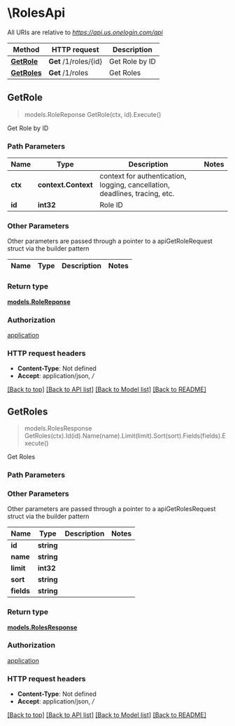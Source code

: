 # \RolesApi

All URIs are relative to *https://api.us.onelogin.com/api*

Method | HTTP request | Description
------------- | ------------- | -------------
[**GetRole**](RolesApi.md#GetRole) | **Get** /1/roles/{id} | Get Role by ID
[**GetRoles**](RolesApi.md#GetRoles) | **Get** /1/roles | Get Roles



## GetRole

> models.RoleReponse GetRole(ctx, id).Execute()

Get Role by ID



### Path Parameters


Name | Type | Description  | Notes
------------- | ------------- | ------------- | -------------
**ctx** | **context.Context** | context for authentication, logging, cancellation, deadlines, tracing, etc.
**id** | **int32** | Role ID | 

### Other Parameters

Other parameters are passed through a pointer to a apiGetRoleRequest struct via the builder pattern


Name | Type | Description  | Notes
------------- | ------------- | ------------- | -------------


### Return type

[**models.RoleReponse**](RoleReponse.md)

### Authorization

[application](../README.md#application)

### HTTP request headers

- **Content-Type**: Not defined
- **Accept**: application/json, */*

[[Back to top]](#) [[Back to API list]](../README.md#documentation-for-api-endpoints)
[[Back to Model list]](../README.md#documentation-for-models)
[[Back to README]](../README.md)


## GetRoles

> models.RolesResponse GetRoles(ctx).Id(id).Name(name).Limit(limit).Sort(sort).Fields(fields).Execute()

Get Roles



### Path Parameters



### Other Parameters

Other parameters are passed through a pointer to a apiGetRolesRequest struct via the builder pattern


Name | Type | Description  | Notes
------------- | ------------- | ------------- | -------------
 **id** | **string** |  | 
 **name** | **string** |  | 
 **limit** | **int32** |  | 
 **sort** | **string** |  | 
 **fields** | **string** |  | 

### Return type

[**models.RolesResponse**](RolesResponse.md)

### Authorization

[application](../README.md#application)

### HTTP request headers

- **Content-Type**: Not defined
- **Accept**: application/json, */*

[[Back to top]](#) [[Back to API list]](../README.md#documentation-for-api-endpoints)
[[Back to Model list]](../README.md#documentation-for-models)
[[Back to README]](../README.md)

